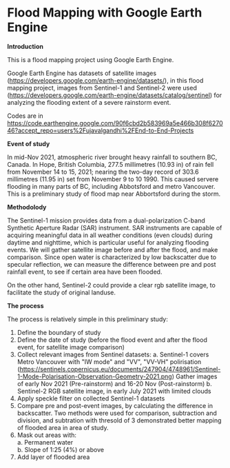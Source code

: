 # Flood Mapping with Google Earth Engine
__Introduction__

This is a flood mapping project using Google Earth Engine.

Google Earth Engine has datasets of satellite images (https://developers.google.com/earth-engine/datasets/), in this flood mapping project, images from Sentinel-1 and Sentinel-2 were used (https://developers.google.com/earth-engine/datasets/catalog/sentinel) for analyzing the flooding extent of a severe rainstorm event.

Codes are in https://code.earthengine.google.com/90f6cbd2b583969a5e466b308f627046?accept_repo=users%2Fujavalgandhi%2FEnd-to-End-Projects

__Event of study__

In mid-Nov 2021, atmospheric river brought heavy rainfall to southern BC, Canada.
In Hope, British Columbia, 277.5 millimetres (10.93 in) of rain fell from November 14 to 15, 2021; nearing the two-day record of 303.6 millimetres (11.95 in) set from November 9 to 10 1990.
This caused servere flooding in many parts of BC, including Abbotsford and metro Vancouver. 
This is a preliminary study of flood map near Abbortsford during the storm.

__Methodolody__

The Sentinel-1 mission provides data from a dual-polarization C-band Synthetic Aperture Radar (SAR) instrument. SAR instruments are capable of acquiring meaningful data in all weather conditions (even clouds) during daytime and nighttime, which is particular useful for analyzing flooding events. We will gather satellite image before and after the flood, and make comparison. Since open water is characterized by low backscatter due to specular reflection, we can measure the difference between pre and post rainfall event, to see if certain area have been flooded. 

On the other hand, Sentinel-2 could provide a clear rgb satellite image, to facilitate the study of original landuse.

__The process__

The process is relatively simple in this preliminary study:
1. Define the boundary of study
2. Define the date of study (before the flood event and after the flood event, for satellite image comparison)
3. Collect relevant images from Sentinel datasets:
  a. Sentinel-1 covers Metro Vancouver with "IW mode" and "VV", "VV-VH" polirisation (https://sentinels.copernicus.eu/documents/247904/4748961/Sentinel-1-Mode-Polarisation-Observation-Geometry-2021.png) Gather images of early Nov 2021 (Pre-rainstorm) and 16-20 Nov (Post-rainstorm)
  b. Sentinel-2 RGB satellite image, in early July 2021 with limited clouds
5. Apply speckle filter on collected Sentinel-1 datasets 
6. Compare pre and post-event images, by calculating the difference in backscatter. Two methods were used for comparison, subtraction and division, and subtration with thresold of 3 demonstrated better mapping of flooded area in area of study.
7. Mask out areas with:</br>
  a. Permanent water</br>
  b. Slope of 1:25 (4%) or above
8. Add layer of flooded area 
